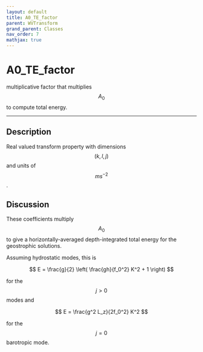 ```yaml
---
layout: default
title: A0_TE_factor
parent: WVTransform
grand_parent: Classes
nav_order: 7
mathjax: true
---
```


#  A0_TE_factor

multiplicative factor that multiplies $$A_0$$ to compute total energy.


---

## Description
Real valued transform property with dimensions $$(k,l,j)$$ and units of $$m s^{-2}$$.

## Discussion

These coefficients multiply $$A_0$$ to give a horizontally-averaged depth-integrated total energy for the geostrophic solutions.

Assuming hydrostatic modes, this is

$$
E = \frac{g}{2} \left( \frac{gh}{f_0^2} K^2 + 1 \right)
$$ 

for the $$j>0$$ modes and

$$
E = \frac{g^2 L_z}{2f_0^2} K^2
$$ 

for the $$j=0$$ barotropic mode.

